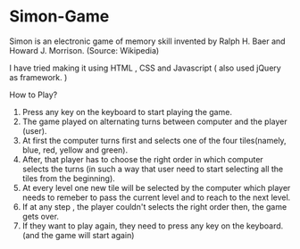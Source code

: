 # Simon-Game
Simon is an electronic game of memory skill invented by Ralph H. Baer and Howard J. Morrison. (Source: Wikipedia)

I have tried making it using HTML , CSS and Javascript ( also used jQuery as framework. )

How to Play?

1. Press any key on the keyboard to start playing the game.
2. The game played on alternating turns between computer and the player (user).
3. At first the computer turns first and selects one of the four tiles(namely, blue, red, yellow and green).
4. After, that player has to choose the right order in which computer selects the turns (in such a way that user need to start selecting all the tiles from the beginning).
5. At every level one new tile will be selected by the computer which player needs to remeber to pass the current level and to reach to the next level.
6. If at any step , the player couldn't selects the right order then, the game gets over.
7. If they want to play again, they need to press any key on the keyboard.(and the game will start again)
